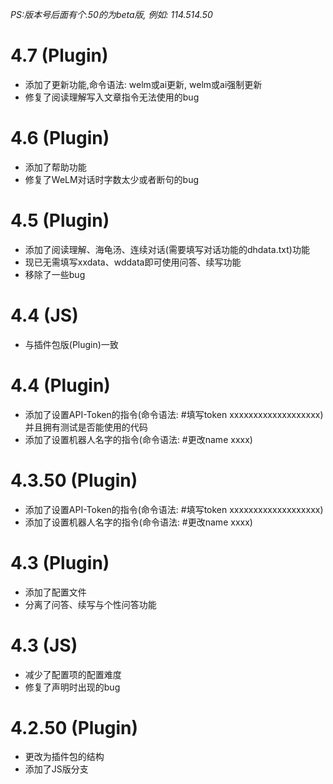 _PS:版本号后面有个.50的为beta版, 例如: 114.514.50_

# 4.7 (Plugin)
* 添加了更新功能,命令语法: welm或ai更新, welm或ai强制更新
* 修复了阅读理解写入文章指令无法使用的bug

# 4.6 (Plugin)

* 添加了帮助功能
* 修复了WeLM对话时字数太少或者断句的bug

# 4.5 (Plugin)

* 添加了阅读理解、海龟汤、连续对话(需要填写对话功能的dhdata.txt)功能
* 现已无需填写xxdata、wddata即可使用问答、续写功能
* 移除了一些bug

# 4.4 (JS)

* 与插件包版(Plugin)一致

# 4.4 (Plugin)

* 添加了设置API-Token的指令(命令语法: #填写token xxxxxxxxxxxxxxxxxxx)并且拥有测试是否能使用的代码
* 添加了设置机器人名字的指令(命令语法: #更改name xxxx)

# 4.3.50 (Plugin)

* 添加了设置API-Token的指令(命令语法: #填写token xxxxxxxxxxxxxxxxxxx)
* 添加了设置机器人名字的指令(命令语法: #更改name xxxx)

# 4.3 (Plugin)

* 添加了配置文件
* 分离了问答、续写与个性问答功能

# 4.3 (JS)

* 减少了配置项的配置难度
* 修复了声明时出现的bug

# 4.2.50 (Plugin)

* 更改为插件包的结构
* 添加了JS版分支